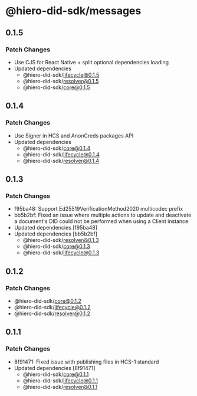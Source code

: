 # @hiero-did-sdk/messages

## 0.1.5

### Patch Changes

- Use CJS for React Native + split optional dependencies loading
- Updated dependencies
  - @hiero-did-sdk/lifecycle@0.1.5
  - @hiero-did-sdk/resolver@0.1.5
  - @hiero-did-sdk/core@0.1.5

## 0.1.4

### Patch Changes

- Use Signer in HCS and AnonCreds packages API
- Updated dependencies
  - @hiero-did-sdk/core@0.1.4
  - @hiero-did-sdk/lifecycle@0.1.4
  - @hiero-did-sdk/resolver@0.1.4

## 0.1.3

### Patch Changes

- f95ba48: Support Ed25519VerificationMethod2020 multicodec prefix
- bb5b2bf: Fixed an issue where multiple actions to update and deactivate a document's DID could not be performed when using a Client instance
- Updated dependencies [f95ba48]
- Updated dependencies [bb5b2bf]
  - @hiero-did-sdk/resolver@0.1.3
  - @hiero-did-sdk/core@0.1.3
  - @hiero-did-sdk/lifecycle@0.1.3

## 0.1.2

### Patch Changes

- @hiero-did-sdk/core@0.1.2
- @hiero-did-sdk/lifecycle@0.1.2
- @hiero-did-sdk/resolver@0.1.2

## 0.1.1

### Patch Changes

- 8f91471: Fixed issue with publishing files in HCS-1 standard
- Updated dependencies [8f91471]
  - @hiero-did-sdk/core@0.1.1
  - @hiero-did-sdk/lifecycle@0.1.1
  - @hiero-did-sdk/resolver@0.1.1
